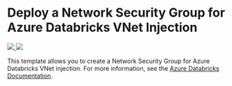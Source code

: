 # Deploy a Network Security Group for Azure Databricks VNet Injection

<a href="https://portal.azure.com/#create/Microsoft.Template/uri/https%3A%2F%2Fraw.githubusercontent.com%2FAzure%2Fazure-quickstart-templates%2Fmaster%2F101-databricks-nsg-for-vnet-injection%2Fazuredeploy.json" target="_blank">
    <img src="http://azuredeploy.net/deploybutton.png"/>
</a>
<a href="http://armviz.io/#/?load=https%3A%2F%2Fraw.githubusercontent.com%2FAzure%2Fazure-quickstart-templates%2Fmaster%2F101-databricks-nsg-for-vnet-injection%2Fazuredeploy.json" target="_blank">
    <img src="http://armviz.io/visualizebutton.png"/>
</a>

This template allows you to create a Network Security Group for Azure Databricks VNet injection.
For more information, see the <a href="https://docs.microsoft.com/en-us/azure/azure-databricks/">Azure Databricks Documentation</a>.
